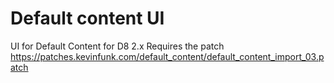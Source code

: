 # Default content UI
UI for Default Content for D8 2.x Requires the patch https://patches.kevinfunk.com/default_content/default_content_import_03.patch

